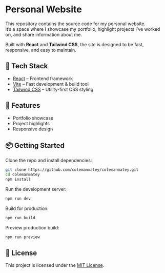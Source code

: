 # Personal Website

This repository contains the source code for my personal website.  
It’s a space where I showcase my portfolio, highlight projects I’ve worked on, and share information about me.  

Built with **React** and **Tailwind CSS**, the site is designed to be fast, responsive, and easy to maintain.

## 🚀 Tech Stack
- [React](https://reactjs.org/) – Frontend framework  
- [Vite](https://vitejs.dev/) – Fast development & build tool  
- [Tailwind CSS](https://tailwindcss.com/) – Utility-first CSS styling  

## 📂 Features
- Portfolio showcase  
- Project highlights  
- Responsive design  

## 📦 Getting Started

Clone the repo and install dependencies:

```bash
git clone https://github.com/colemanmatey/colemanmatey.git
cd colemanmatey
npm install
```

Run the development server:

```bash
npm run dev
```

Build for production:

```bash
npm run build
```

Preview production build:

```bash
npm run preview
```

## 📄 License
This project is licensed under the [MIT License](LICENSE).
